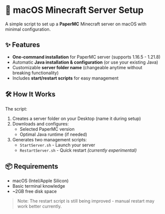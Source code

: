 # 🍎 macOS Minecraft Server Setup

A simple script to set up a **PaperMC** Minecraft server on macOS with minimal configuration.

## ✨ Features

- **One-command installation** for PaperMC server (supports 1.16.5 - 1.21.8)
- Automatic **Java installation & configuration** (or use your existing Java)
- Customizable **server folder name** (changeable anytime without breaking functionality)
- Includes **start/restart scripts** for easy management

## 🛠️ How It Works

The script:
1. Creates a server folder on your Desktop (name it during setup)
2. Downloads and configures:
   - Selected PaperMC version
   - Optimal Java runtime (if needed)
3. Generates two management scripts:
   - `StartServer.sh` - Launch your server
   - `RestartServer.sh` - Quick restart *(currently experimental)*

## 📦 Requirements
- macOS (Intel/Apple Silicon)
- Basic terminal knowledge
- ~2GB free disk space

> Note: The restart script is still being improved - manual restart may work better currently.
